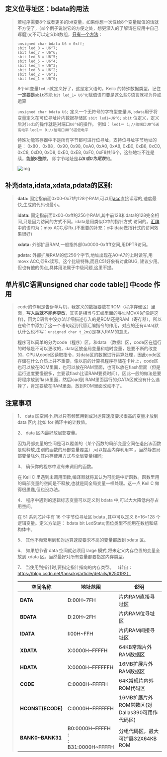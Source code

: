 ## 定义位寻址区：bdata的用法

> 若程序需要8个或者更多的bit变量，如果你想一次性给8个变量赋值的话就不方便了，(举个例子说说它的方便之处，想更深入的了解请在应用中自己琢磨)又不可以定义bit数组，<u>**只有一个方法**</u>：
>
> ```
> unsigned char bdata U6 = 0xff;
> sbit led_8 = U6^7;
> sbit led_7 = U6^6;
> sbit led_6 = U6^5;
> sbit led_5 = U6^4;
> sbit led_4 = U6^3;
> sbit led_3 = U6^2;
> sbit led_2 = U6^1;
> sbit led_1 = U6^0;
> ```
>
> 8个bit变量`led_n`就定义好了，这是定义语句，Keilc 的特殊数据类型。记住**一定要<u>是</u>`sbit`**<u>不能</u> `bit led_1= U6^0`;赋值语句要是这么些C语言就视为异或运算
>
> `unsigned char bdata U6;` 定义一个无符号的字符型变量`U6`, `bdata`用于将变量定义在可位寻址片内数据存储区
> `sbit led1=U6^6;` `sbit` 位定义，定义后对`led1`的操作就是对端口`U6^6`的操作。
> 例如：
> `led1＝ 1;//给端口U0^6送高电平`
> `led1＝ 0;//给端口U0^6送低电平`
>
> 特殊功能寄存器中不是所有字节都可进行位寻址，支持位寻址字节地址的是：	0x80，0x88，0x90, 0x98, 0xA0, 0xA0, 0xA8, 0xB0, 0xB8, 0xC0, 0xC8, 0xD0, 0xD8, 0xE0, 0xE8, 0xF0, 0xF8共16个，这些地址不连是续，**能被8整除**， 即字节地址是***以8或0为尾数***的。
>
> ![img](https://img-blog.csdnimg.cn/img_convert/6f3126567358b7653b17eba52bc7d642.png)



## 补充**data,idata,xdata,pdata**的区别:

> **data:** 固定指前面0x00-0x7f的128个RAM,可以用[acc](https://so.csdn.net/so/search?q=acc&spm=1001.2101.3001.7020)直接读写的,速度最快,生成的代码也最小。
>
> **idata:** 固定指前面0x00-0xff的256个RAM,其中前128和data的128完全相同,只是因为访问的方式不同。idata是用类似C中的指针方式 访问的。[汇编](https://so.csdn.net/so/search?q=汇编&spm=1001.2101.3001.7020)中的语句为：mox ACC,@Rx.(不重要的补充：c中idata做指针式的访问效果很好)
>
> **xdata:** 外部扩展RAM,一般指外部0x0000-0xffff空间,用DPTR访问。
>
> **pdata:** 外部扩展RAM的低256个字节,地址出现在A0-A7的上时读写,用movx ACC,@Rx读写。这个比较特殊,而且C51好象有对此BUG, 建议少用。但也有他的优点,具体用法属于中级问题,这里不提。

## 单片机C语言unsigned char code table[] 中code 作用

> code的作用是告诉单片机，我定义的数据要放在ROM（程序存储区）里面，**写入后就不能再更改**，其实是相当与汇编里面的寻址MOVX(好像是这样)，因为C语言中没办法详细描述存入的是ROM还是RAM（寄存器），所以在软件中添加了这一个语句起到代替汇编指令的作用，对应的还有data(默认什么也不写：`unsigned char t_2ms`)是存入RAM的意思。
>
> 程序可以简单的分为code（程序）区，和data （数据）区，code区在运行的时候是不可以更改的，data区放全局变量和临时变量，是要不断的改变的，CPU从code区读取指令，对data区的数据进行运算处理，因此code区存储在什么介质上并不重要，像以前的计算机程序存储在卡片上，code区也可以放在ROM里面，也可以放在RAM里面，也可以放在flash里面（但是运行速度要慢很多，主要读flash比读RAM要费时间），因此一般的做法是要将程序放到flash里面，然后load到 RAM里面运行的;DATA区就没有什么选择了，肯定要放在RAM里面，放到ROM里面改动不了。

## 注意事项

> 1、 data 区空间小,所以只有频繁用到或对运算速度要求很高的变量才放到 data 区内,比如 for 循环中的计数值。
>
> 2、 data 区内最好放局部变量。
>
> 因为局部变量的空间是可以覆盖的（某个函数的局部变量空间在退出该函数是就释放,由别的函数的局部变量覆盖）,可以提高内存利用率 。当然静态局部变量除外,其内存使用方式与全局变量相同;
>
> 3、 确保你的程序中没有未调用的函数。
>
> 在 Keil C 里遇到未调用函数,编译器就将其认为可能是中断函数。函数里用的局部变量的空间是不释放,也就是同全局变量一样处理。这一点 Keil C 做得很愚蠢,但也没办法。
>
> 4、 程序中遇到的逻辑标志变量可以定义到 bdata 中,可以大大降低内存占用空间。
>
> 在 51 系列芯片中有 16 个字节位寻址区 bdata ,其中可以定义 8*16=128 个逻辑变量。定义方法是： bdata bit LedState;但位类型不能用在数组和结构体中。
>
> 5、 其他不频繁用到和对运算速度要求不高的变量都放到 xdata 区。
>
> 6、 如果想节省 data 空间就必须用 large 模式,将未定义内存位置的变量全放到 xdata 区。当然最好对所有变量都要指定内存类型。
>
> 7、 当使用到指针时,要指定指针指向的内存类型。
> （转自：https://blog.csdn.net/fanscky/article/details/6250192）
>
> | **空间名称**      | **地址范围**                                        | **说明**                                       |
> | ----------------- | --------------------------------------------------- | ---------------------------------------------- |
> | **DATA**          | D:00H~7FH                                           | 片内RAM直接寻址区                              |
> | **BDATA**         | D:20H~2FH                                           | 片内RAM位寻址区                                |
> | **IDATA**         | I:00H~FFH                                           | 片内RAM间接寻址区                              |
> | **XDATA**         | X:0000H~FFFFH                                       | 64KB常规片外RAM数据区                          |
> | **HDATA**         | X:0000H~FFFFFFH                                     | 16MB扩展片外RAM数据区                          |
> | **CODE**          | C:0000H~FFFFH                                       | 64K常规片内外ROM代码区                         |
> | **HCONST(ECODE)** | C:0000H~FFFFFFH                                     | 16MB扩展片外ROM常数区(对Dallas390可用作代码区) |
> | **BANK0~BANK31**  | B0:0000H~FFFFH<br/>:<br/>:<br/>B31:0000H~FFFFH<br/> | 分组代码区，最大可扩展32X64KB ROM              |
>
> 

